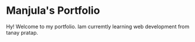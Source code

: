 # Manjula's Portfolio

Hy! Welcome to my portfolio. Iam curremtly learning web development from tanay pratap.
